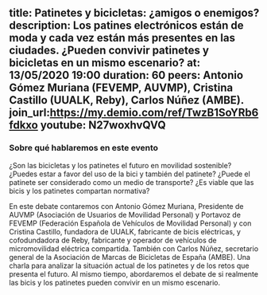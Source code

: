 title: Patinetes y bicicletas: ¿amigos o enemigos?
description: Los patines electrónicos están de moda y cada vez están más presentes en las ciudades. ¿Pueden convivir patinetes y bicicletas en un mismo escenario?
at: 13/05/2020 19:00
duration: 60
peers: Antonio Gómez Muriana (FEVEMP, AUVMP), Cristina Castillo (UUALK, Reby), Carlos Núñez (AMBE).
join_url:https://my.demio.com/ref/TwzB1SoYRb6fdkxo
youtube: N27woxhvQVQ
----
### Sobre qué hablaremos en este evento

¿Son las bicicletas y los patinetes el futuro en movilidad sostenible? ¿Puedes estar a favor del uso de la bici y también del patinete? ¿Puede el patinete ser considerado como un medio de transporte? ¿Es viable que las bicis y los patinetes compartan normativa?

En este debate contaremos con Antonio Gómez Muriana, Presidente de AUVMP (Asociación de Usuarios de Movilidad Personal) y Portavoz de FEVEMP (Federación Española de Vehículos de Movilidad Personal) y con Cristina Castillo, fundadora de UUALK,  fabricante de bicis eléctricas, y cofodundadora de Reby, fabricante y operador de vehículos de micromovilidad eléctrica compartida. También con Carlos Núñez, secretario general de la Asociación de Marcas de Bicicletas de España (AMBE). Una charla para analizar la situación actual de los patinetes y de los retos que presenta el futuro. Al mismo tiempo, abordaremos el debate de si realmente las bicis y los patinetes pueden convivir en un mismo escenario. 
 
